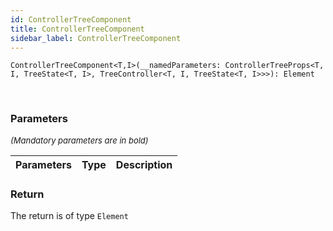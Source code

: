 ```yaml
---
id: ControllerTreeComponent
title: ControllerTreeComponent
sidebar_label: ControllerTreeComponent
---
```


```tsx
ControllerTreeComponent<T,I>(__namedParameters: ControllerTreeProps<T, I, TreeState<T, I>, TreeController<T, I, TreeState<T, I>>>): Element
```
<br/>



### Parameters

<font size="2"><i>(Mandatory parameters are in bold)</i></font>

| Parameters | Type | Description |
| --------- | ---- | ----------- |


### Return



The return is of type <code>Element</code>